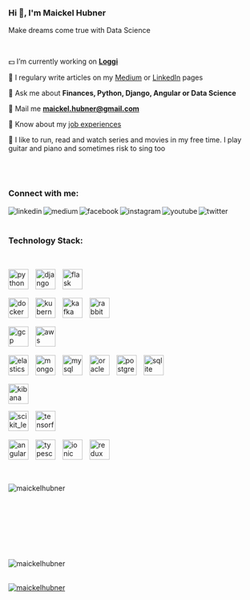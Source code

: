 ### Hi 👋, I'm Maickel Hubner
Make dreams come true with Data Science

<br/>

💵 I’m currently working on [**Loggi**](https://github.com/loggi)

📝 I regulary write articles on my [Medium](https://medium.com/@maickelhubner) or [LinkedIn](https://www.linkedin.com/in/maickelhubner/detail/recent-activity/posts/) pages

🏅 Ask me about **Finances, Python, Django, Angular or Data Science**

💬 Mail me **maickel.hubner@gmail.com**

💼 Know about my [job experiences](https://www.linkedin.com/in/maickelhubner/)

🎨 I like to run, read and watch series and movies in my free time. I play guitar and piano and sometimes risk to sing too

<br/><br/>

### Connect with me:

[<img align="left" alt="linkedin" src="https://img.shields.io/badge/LinkedIn-0077B5?style=for-the-badge&logo=linkedin&logoColor=white" />](https://linkedin.com/in/maickelhubner)
[<img align="left" alt="medium" src="https://img.shields.io/badge/Medium-12100E?style=for-the-badge&logo=medium&logoColor=white" />](https://medium.com/@maickelhubner)
[<img align="left" alt="facebook" src="https://img.shields.io/badge/Facebook-1877F2?style=for-the-badge&logo=facebook&logoColor=white" />](https://fb.com/maickelhubner)
[<img align="left" alt="instagram" src="https://img.shields.io/badge/Instagram-E4405F?style=for-the-badge&logo=instagram&logoColor=white" />](https://instagram.com/maickel.hubner)
[<img align="left" alt="youtube" src="https://img.shields.io/badge/YouTube-FF0000?style=for-the-badge&logo=youtube&logoColor=white" />](https://studio.youtube.com/channel/UCzLVF-lJjAMVejHlfLzU7-w/videos)
[<img align="left" alt="twitter" src="https://img.shields.io/badge/Twitter-1DA1F2?style=for-the-badge&logo=twitter&logoColor=white" />](https://twitter.com/maickel_hubner)

<br/><br/>

### Technology Stack:

<br/><p align="left">

<a href="https://www.python.org" target="_blank" style="margin-right: 10px" style="margin-right: 10px"><img src="https://devicons.github.io/devicon/devicon.git/icons/python/python-original.svg" alt="python" width="40" height="40"/></a>
<a href="https://www.djangoproject.com/" target="_blank" style="margin-right: 10px"><img src="https://devicons.github.io/devicon/devicon.git/icons/django/django-original.svg" alt="django" width="40" height="40"/></a>
<a href="https://flask.palletsprojects.com/" target="_blank" style="margin-right: 10px"> <img src="https://www.vectorlogo.zone/logos/pocoo_flask/pocoo_flask-icon.svg" alt="flask" width="40" height="40"/></a>

<a href="https://www.docker.com/" target="_blank" style="margin-right: 10px"> <img src="https://devicons.github.io/devicon/devicon.git/icons/docker/docker-original-wordmark.svg" alt="docker" width="40" height="40"/></a>
<a href="https://kubernetes.io" target="_blank" style="margin-right: 10px"> <img src="https://www.vectorlogo.zone/logos/kubernetes/kubernetes-icon.svg" alt="kubernetes" width="40" height="40"/></a>
<a href="https://kafka.apache.org/" target="_blank" style="margin-right: 10px"> <img src="https://www.vectorlogo.zone/logos/apache_kafka/apache_kafka-icon.svg" alt="kafka" width="40" height="40"/></a>
<a href="https://www.rabbitmq.com" target="_blank" style="margin-right: 10px"> <img src="https://www.vectorlogo.zone/logos/rabbitmq/rabbitmq-icon.svg" alt="rabbitMQ" width="40" height="40"/></a>

<a href="https://cloud.google.com" target="_blank" style="margin-right: 10px"> <img src="https://www.vectorlogo.zone/logos/google_cloud/google_cloud-icon.svg" alt="gcp" width="40" height="40"/></a>
<a href="https://aws.amazon.com" target="_blank" style="margin-right: 10px"> <img src="https://devicons.github.io/devicon/devicon.git/icons/amazonwebservices/amazonwebservices-original-wordmark.svg" alt="aws" width="40" height="40"/></a>

<a href="https://www.elastic.co" target="_blank" style="margin-right: 10px"> <img src="https://www.vectorlogo.zone/logos/elastic/elastic-icon.svg" alt="elasticsearch" width="40" height="40"/></a>
<a href="https://www.mongodb.com/" target="_blank" style="margin-right: 10px"> <img src="https://devicons.github.io/devicon/devicon.git/icons/mongodb/mongodb-original-wordmark.svg" alt="mongodb" width="40" height="40"/></a>
<a href="https://www.mysql.com/" target="_blank" style="margin-right: 10px"> <img src="https://devicons.github.io/devicon/devicon.git/icons/mysql/mysql-original-wordmark.svg" alt="mysql" width="40" height="40"/></a>
<a href="https://www.oracle.com/" target="_blank" style="margin-right: 10px"> <img src="https://devicons.github.io/devicon/devicon.git/icons/oracle/oracle-original.svg" alt="oracle" width="40" height="40"/></a>
<a href="https://www.postgresql.org" target="_blank" style="margin-right: 10px"> <img src="https://devicons.github.io/devicon/devicon.git/icons/postgresql/postgresql-original-wordmark.svg" alt="postgresql" width="40" height="40"/></a>
<a href="https://www.sqlite.org/" target="_blank" style="margin-right: 10px"> <img src="https://www.vectorlogo.zone/logos/sqlite/sqlite-icon.svg" alt="sqlite" width="40" height="40"/></a>

<a href="https://www.elastic.co/kibana" target="_blank" style="margin-right: 10px"> <img src="https://www.vectorlogo.zone/logos/elasticco_kibana/elasticco_kibana-icon.svg" alt="kibana" width="40" height="40"/></a>

<a href="https://scikit-learn.org/" target="_blank" style="margin-right: 10px"> <img src="https://upload.wikimedia.org/wikipedia/commons/0/05/Scikit_learn_logo_small.svg" alt="scikit_learn" width="40" height="40"/></a>  <a href="https://www.tensorflow.org" target="_blank" style="margin-right: 10px"> <img src="https://www.vectorlogo.zone/logos/tensorflow/tensorflow-icon.svg" alt="tensorflow" width="40" height="40"/></a>

<a href="https://angular.io" target="_blank" style="margin-right: 10px"> <img src="https://devicons.github.io/devicon/devicon.git/icons/angularjs/angularjs-original.svg" alt="angularjs" width="40" height="40"/></a>
<a href="https://www.typescriptlang.org/" target="_blank" style="margin-right: 10px"> <img src="https://devicons.github.io/devicon/devicon.git/icons/typescript/typescript-original.svg" alt="typescript" width="40" height="40"/></a>
<a href="https://ionicframework.com" target="_blank" style="margin-right: 10px"> <img src="https://upload.wikimedia.org/wikipedia/commons/d/d1/Ionic_Logo.svg" alt="ionic" width="40" height="40"/></a>
<a href="https://redux.js.org" target="_blank" style="margin-right: 10px"> <img src="https://devicons.github.io/devicon/devicon.git/icons/redux/redux-original.svg" alt="redux" width="40" height="40"/></a>

<br/></p>

<p><img align="left" src="https://github-readme-stats.vercel.app/api/top-langs?username=maickelhubner&show_icons=true&locale=en&layout=compact" alt="maickelhubner" /><br/><br/><br/><br/><br/><br/><br/><br/></p>

<p><img align="center" src="https://github-readme-stats.vercel.app/api?username=maickelhubner&show_icons=true&locale=en" alt="maickelhubner" /><br/><br/></p>

<p align="left"> <a href="https://github.com/ryo-ma/github-profile-trophy"><img src="https://github-profile-trophy.vercel.app/?username=maickelhubner" alt="maickelhubner" /></a></p>

<!-- https://rahuldkjain.github.io/gh-profile-readme-generator/ -->
